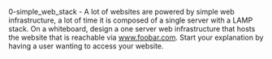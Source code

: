0-simple_web_stack - A lot of websites are powered by simple web infrastructure, a lot of time it is composed of a single server with a LAMP stack.
    On a whiteboard, design a one server web infrastructure that hosts the website that is reachable via www.foobar.com. Start your explanation by having a user wanting to access your website.

